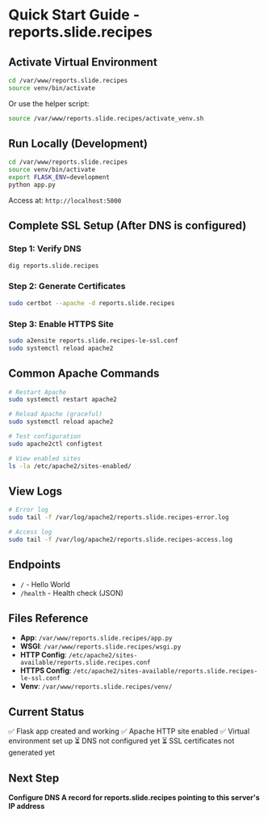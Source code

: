 # Quick Start Guide - reports.slide.recipes

## Activate Virtual Environment

```bash
cd /var/www/reports.slide.recipes
source venv/bin/activate
```

Or use the helper script:
```bash
source /var/www/reports.slide.recipes/activate_venv.sh
```

## Run Locally (Development)

```bash
cd /var/www/reports.slide.recipes
source venv/bin/activate
export FLASK_ENV=development
python app.py
```

Access at: `http://localhost:5000`

## Complete SSL Setup (After DNS is configured)

### Step 1: Verify DNS
```bash
dig reports.slide.recipes
```

### Step 2: Generate Certificates
```bash
sudo certbot --apache -d reports.slide.recipes
```

### Step 3: Enable HTTPS Site
```bash
sudo a2ensite reports.slide.recipes-le-ssl.conf
sudo systemctl reload apache2
```

## Common Apache Commands

```bash
# Restart Apache
sudo systemctl restart apache2

# Reload Apache (graceful)
sudo systemctl reload apache2

# Test configuration
sudo apache2ctl configtest

# View enabled sites
ls -la /etc/apache2/sites-enabled/
```

## View Logs

```bash
# Error log
sudo tail -f /var/log/apache2/reports.slide.recipes-error.log

# Access log
sudo tail -f /var/log/apache2/reports.slide.recipes-access.log
```

## Endpoints

- `/` - Hello World
- `/health` - Health check (JSON)

## Files Reference

- **App**: `/var/www/reports.slide.recipes/app.py`
- **WSGI**: `/var/www/reports.slide.recipes/wsgi.py`
- **HTTP Config**: `/etc/apache2/sites-available/reports.slide.recipes.conf`
- **HTTPS Config**: `/etc/apache2/sites-available/reports.slide.recipes-le-ssl.conf`
- **Venv**: `/var/www/reports.slide.recipes/venv/`

## Current Status

✅ Flask app created and working
✅ Apache HTTP site enabled
✅ Virtual environment set up
⏳ DNS not configured yet
⏳ SSL certificates not generated yet

## Next Step

**Configure DNS A record for reports.slide.recipes pointing to this server's IP address**

